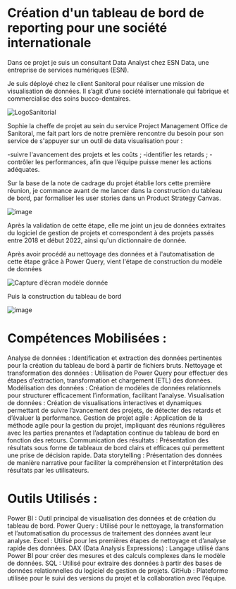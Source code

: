# Création d'un tableau de bord de reporting pour une société internationale

Dans ce projet je suis un consultant Data Analyst chez ESN Data, une entreprise de services numériques (ESN).

Je suis déployé chez le client Sanitoral pour réaliser une mission de visualisation de données. Il s’agit d’une société internationale qui fabrique et commercialise des soins bucco-dentaires. 

![LogoSanitorial](https://github.com/user-attachments/assets/5a0825ca-2972-4e29-b8e8-9e2e5dba2491)

Sophie la cheffe de projet au sein du service Project Management Office de Sanitoral, me fait part lors de notre première rencontre du besoin pour son service de s'appuyer sur un outil de data visualisation pour :

-suivre l'avancement des projets et les coûts ;
-identifier les retards ;
-contrôler les performances, afin que l’équipe puisse mener les actions adéquates.

Sur la base de la note de cadrage du projet établie lors cette première réunion, je commance avant de me lancer dans la construction du tableau de bord, par  formaliser les user stories dans un Product Strategy Canvas.

![image](https://github.com/user-attachments/assets/484bd5a0-2176-48d7-a632-c64a8614c2f8)

Après la validation de cette étape, elle me joint un jeu de données extraites du logiciel de gestion de projets et correspondent à des projets passés entre 2018 et début 2022, ainsi qu'un dictionnaire de donnée.

Après avoir procédé au nettoyage des données et à l'automatisation de cette étape grâce à Power Query, vient l'étape de construction du modèle de données

![Capture d’écran modèle donnée](https://github.com/user-attachments/assets/04bf7da9-1831-4b33-a56d-71f2313e7dd3)

Puis la construction du tableau de bord

![image](https://github.com/user-attachments/assets/81369059-b40c-42fc-a0dd-23c2372a9989)



# Compétences Mobilisées :
Analyse de données : Identification et extraction des données pertinentes pour la création du tableau de bord à partir de fichiers bruts.
Nettoyage et transformation des données : Utilisation de Power Query pour effectuer des étapes d'extraction, transformation et chargement (ETL) des données.
Modélisation des données : Création de modèles de données relationnels pour structurer efficacement l’information, facilitant l’analyse.
Visualisation de données : Création de visualisations interactives et dynamiques permettant de suivre l’avancement des projets, de détecter des retards et d’évaluer la performance.
Gestion de projet agile : Application de la méthode agile pour la gestion du projet, impliquant des réunions régulières avec les parties prenantes et l’adaptation continue du tableau de bord en fonction des retours.
Communication des résultats : Présentation des résultats sous forme de tableaux de bord clairs et efficaces qui permettent une prise de décision rapide.
Data storytelling : Présentation des données de manière narrative pour faciliter la compréhension et l'interprétation des résultats par les utilisateurs.

# Outils Utilisés :
Power BI : Outil principal de visualisation des données et de création du tableau de bord.
Power Query : Utilisé pour le nettoyage, la transformation et l’automatisation du processus de traitement des données avant leur analyse.
Excel : Utilisé pour les premières étapes de nettoyage et d’analyse rapide des données.
DAX (Data Analysis Expressions) : Langage utilisé dans Power BI pour créer des mesures et des calculs complexes dans le modèle de données.
SQL : Utilisé pour extraire des données à partir des bases de données relationnelles du logiciel de gestion de projets.
GitHub : Plateforme utilisée pour le suivi des versions du projet et la collaboration avec l’équipe.
